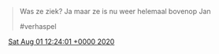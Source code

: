 > Was ze ziek? Ja maar ze is nu weer helemaal bovenop Jan  
>   
> \#verhaspel

<img src="../../media/tweet.ico" width="12" /> [Sat Aug 01 12:24:01 +0000 2020](https://twitter.com/DromerDenker/status/1289537365363449857)